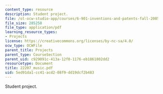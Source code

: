 ```yaml
---
content_type: resource
description: Student project.
file: /ol-ocw-studio-app/courses/6-901-inventions-and-patents-fall-2005/5ed91da1cc41acd208f9dd19dcf2b483_22207_music.pdf
file_size: 285258
file_type: application/pdf
learning_resource_types:
- Projects
license: https://creativecommons.org/licenses/by-nc-sa/4.0/
ocw_type: OCWFile
parent_title: Projects
parent_type: CourseSection
parent_uid: c929091c-413a-12f0-1176-eb1861802dd2
resourcetype: Document
title: 22207_music.pdf
uid: 5ed91da1-cc41-acd2-08f9-dd19dcf2b483
---
```

Student project.